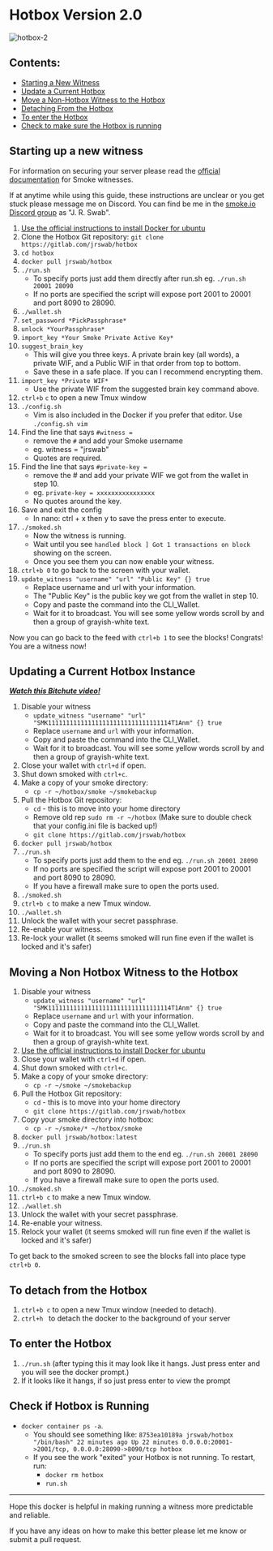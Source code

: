 # Hotbox Version 2.0
![hotbox-2](https://cloudflare-ipfs.com/ipfs/QmeCnxqWL8mZzdQ3aaC5dXothJ2utX9G2Kg7iwkGHoqozg)
## Contents:
- [Starting a New Witness](#starting-a-new-witness)
- [Update a Current Hotbox](#updating-a-current-hotbox-instance)
- [Move a Non-Hotbox Witness to the Hotbox](#moving-a-non-hotbox-existing-witness-to-the-hotbox)
- [Detaching From the Hotbox](#to-detach-from-the-hotbox)
- [To enter the Hotbox](#to-enter-the-hotbox)
- [Check to make sure the Hotbox is running](#check-if-hotbox-is-running)

## Starting up a new witness
For information on securing your server please read the [official documentation](https://cdn.discordapp.com/attachments/491080454372327435/495224522556047361/Smoke.io_Witness_Guide_v1.3.pdf) for Smoke witnesses.

If at anytime while using this guide, these instructions are unclear or you get stuck please message me on Discord. You can find be me in the [smoke.io Discord group](https://discord.gg/MpJH3qq) as "J. R. Swab".

1. [Use the official instructions to install Docker for ubuntu](https://docs.docker.com/install/linux/docker-ce/ubuntu/)
1. Clone the Hotbox Git repository: `git clone https://gitlab.com/jrswab/hotbox`
1. `cd hotbox`
1. `docker pull jrswab/hotbox`
2. `./run.sh`
    - To specify ports just add them directly after run.sh eg. `./run.sh 20001 28090`
    - If no ports are specified the script will expose port 2001 to 20001 and port 8090 to 28090.
3. `./wallet.sh`
4. `set_password *PickPassphrase*`
5. `unlock *YourPassphrase*`
5. `import_key *Your Smoke Private Active Key*`
6. `suggest_brain_key`
    - This will give you three keys. A private brain key (all words), a private WIF, and a Public WIF in that order from top to bottom.
    - Save these in a safe place. If you can I recommend encrypting them.
7. `import_key *Private WIF*`
    - Use the private WIF from the suggested brain key command above.
8. `ctrl+b` `c` to open a new Tmux window
9. `./config.sh`
    - Vim is also included in the Docker if you prefer that editor. Use `./config.sh vim`
10. Find the line that says `#witness =`
    - remove the `#` and add your Smoke username
    - eg. witness = "jrswab"
    - Quotes are required.
11. Find the line that says `#private-key =`
    - remove the # and add your private WIF we got from the wallet in step 10.
    - eg. `private-key = xxxxxxxxxxxxxxxx`
    - No quotes around the key.
12. Save and exit the config
    - In nano: ctrl + x then y to save the press enter to execute.
13. `./smoked.sh`
    - Now the witness is running.
    - Wait until you see `handled block ] Got 1 transactions on block` showing on the screen.
    - Once you see them you can now enable your witness.
14. `ctrl+b 0` to go back to the screen with your wallet.
15. `update_witness "username" "url" "Public Key" {} true`
    - Replace username and url with your information.
    - The "Public Key" is the public key we got from the wallet in step 10.
    - Copy and paste the command into the CLI_Wallet.
    - Wait for it to broadcast. You will see some yellow words scroll by and then a group of grayish-white text.

Now you can go back to the feed with `ctrl+b 1` to see the blocks!
Congrats! You are a witness now!

## Updating a Current Hotbox Instance
***[Watch this Bitchute video!](https://www.bitchute.com/video/XyaHGHj7x9lV/)***

1. Disable your witness
    * `update_witness "username" "url" "SMK1111111111111111111111111111111114T1Anm" {} true`
    * Replace `username` and `url` with your information.
    * Copy and paste the command into the CLI_Wallet.
    * Wait for it to broadcast. You will see some yellow words scroll by and then a group of grayish-white text.
3. Close your wallet with `ctrl+d` if open.
4. Shut down smoked with `ctrl+c`.
5. Make a copy of your smoke directory:
    * `cp -r ~/hotbox/smoke ~/smokebackup`
6. Pull the Hotbox Git repository:
    * `cd` - this is to move into your home directory
    * Remove old rep `sudo rm -r ~/hotbox` (Make sure to double check that your config.ini file is backed up!)
    * `git clone https://gitlab.com/jrswab/hotbox`
8. `docker pull jrswab/hotbox`
8. `./run.sh`
    * To specify ports just add them to the end eg. `./run.sh 20001 28090`
    * If no ports are specified the script will expose port 2001 to 20001 and port 8090 to 28090.
    * If you have a firewall make sure to open the ports used.
11. `./smoked.sh`
12. `ctrl+b c` to make a new Tmux window.
14. `./wallet.sh`
15. Unlock the wallet with your secret passphrase.
16. Re-enable your witness.
17. Re-lock your wallet (it seems smoked will run fine even if the wallet is locked and it's safer)

## Moving a Non Hotbox Witness to the Hotbox
1. Disable your witness
    * `update_witness "username" "url" "SMK1111111111111111111111111111111114T1Anm" {} true`
    * Replace `username` and `url` with your information.
    * Copy and paste the command into the CLI_Wallet.
    * Wait for it to broadcast. You will see some yellow words scroll by and then a group of grayish-white text.
2. [Use the official instructions to install Docker for ubuntu](https://docs.docker.com/install/linux/docker-ce/ubuntu/)
3. Close your wallet with `ctrl+d` if open.
4. Shut down smoked with `ctrl+c`.
5. Make a copy of your smoke directory:
    * `cp -r ~/smoke ~/smokebackup`
6. Pull the Hotbox Git repository:
    * `cd` - this is to move into your home directory
    * `git clone https://gitlab.com/jrswab/hotbox`
7. Copy your smoke directory into hotbox:
    * `cp -r ~/smoke/* ~/hotbox/smoke`
8. `docker pull jrswab/hotbox:latest`
8. `./run.sh`
    * To specify ports just add them to the end eg. `./run.sh 20001 28090`
    * If no ports are specified the script will expose port 2001 to 20001 and port 8090 to 28090.
    * If you have a firewall make sure to open the ports used.
11. `./smoked.sh`
12. `ctrl+b c` to make a new Tmux window.
14. `./wallet.sh`
15. Unlock the wallet with your secret passphrase.
16. Re-enable your witness.
17. Relock your wallet (it seems smoked will run fine even if the wallet is locked and it's safer)

To get back to the smoked screen to see the blocks fall into place type `ctrl+b 0`.

## To detach from the Hotbox
1. `ctrl+b c` to open a new Tmux window (needed to detach).
2. `ctrl+h ` to detach the docker to the background of your server

## To enter the Hotbox
1. `./run.sh` (after typing this it may look like it hangs. Just press enter and you will see the docker prompt.)
2. If it looks like it hangs, if so just press enter to view the prompt

## Check if Hotbox is Running
* `docker container ps -a`.
  * You should see something like: `8753ea10189a jrswab/hotbox "/bin/bash" 22 minutes ago Up 22 minutes 0.0.0.0:20001->2001/tcp, 0.0.0.0:28090->8090/tcp hotbox`
  * If you see the work "exited" your Hotbox is not running. To restart, run:
    * `docker rm hotbox`
    * `run.sh`

---

Hope this docker is helpful in making running a witness more predictable and reliable.

If you have any ideas on how to make this better please let me know or submit a pull request.